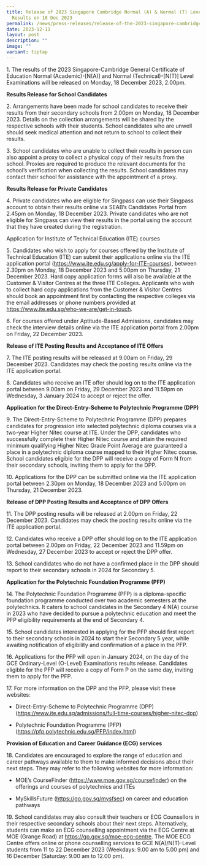 ```yaml
---
title: Release of 2023 Singapore Cambridge Normal (A) & Normal (T) Level Exam
  Results on 18 Dec 2023
permalink: /news/press-releases/release-of-the-2023-singapore-cambridge-na-nt-level-examination-results/
date: 2023-12-11
layout: post
description: ""
image: ""
variant: tiptap
---
```

<p>1. The results of the 2023 Singapore-Cambridge General Certificate of
Education Normal (Academic)-[N(A)] and Normal (Technical)-[N(T)] Level
Examinations will be released on Monday, 18 December 2023, 2.00pm.</p>
<p><strong>Results Release for School Candidates</strong>
</p>
<p>2. Arrangements have been made for school candidates to receive their
results from their secondary schools from 2.00pm on Monday, 18 December
2023. Details on the collection arrangements will be shared by the respective
schools with their students. School candidates who are unwell should seek
medical attention and not return to school to collect their results. &nbsp;</p>
<p>3. School candidates who are unable to collect their results in person
can also appoint a proxy to collect a physical copy of their results from
the school. Proxies are required to produce the relevant documents for
the school’s verification when collecting the results. School candidates
may contact their school for assistance with the appointment of a proxy.</p>
<p><strong>Results Release for Private Candidates</strong>
</p>
<p>4. Private candidates who are eligible for Singpass can use their Singpass
account to obtain their results online via SEAB’s Candidates Portal from
2.45pm on Monday, 18 December 2023. Private candidates who are not eligible
for Singpass can view their results in the portal using the account that
they have created during the registration.</p>
<p>Application for Institute of Technical Education (ITE) courses</p>
<p>5. Candidates who wish to apply for courses offered by the Institute of
Technical Education (ITE) can submit their applications online via the
ITE application portal (<a href="https://www.ite.edu.sg/apply-for-ITE-courses" rel="noopener noreferrer nofollow" target="_blank">https://www.ite.edu.sg/apply-for-ITE-courses</a>),
between 2.30pm on Monday, 18 December 2023 and 5.00pm on Thursday, 21 December
2023. Hard copy application forms will also be available at the Customer
&amp; Visitor Centres at the three ITE Colleges. Applicants who wish to
collect hard copy applications from the Customer &amp; Visitor Centres
should book an appointment first by contacting the respective colleges
via the email addresses or phone numbers provided at <a href="https://www.ite.edu.sg/who-we-are/get-in-touch" rel="noopener noreferrer nofollow" target="_blank">https://www.ite.edu.sg/who-we-are/get-in-touch</a>.</p>
<p>6. For courses offered under Aptitude-Based Admissions, candidates may
check the interview details online via the ITE application portal from
2.00pm on Friday, 22 December 2023.</p>
<p><strong>Release of ITE Posting Results and Acceptance of ITE Offers</strong>
</p>
<p>7.&nbsp;The ITE posting results will be released at 9.00am on Friday,
29 December 2023. Candidates may check the posting results online via the
ITE application portal.</p>
<p>8. Candidates who receive an ITE offer should log on to the ITE application
portal between 9.00am on Friday, 29 December 2023 and 11.59pm on Wednesday,
3 January 2024 to accept or reject the offer.</p>
<p><strong>Application for the Direct-Entry-Scheme to Polytechnic Programme (DPP)</strong>
</p>
<p>9.&nbsp;The Direct-Entry-Scheme to Polytechnic Programme (DPP) prepares
candidates for progression into selected polytechnic diploma courses via
a two-year Higher Nitec course at ITE. Under the DPP, candidates who successfully
complete their Higher Nitec course and attain the required minimum qualifying
Higher Nitec Grade Point Average are guaranteed a place in a polytechnic
diploma course mapped to their Higher Nitec course. School candidates eligible
for the DPP will receive a copy of Form N from their secondary schools,
inviting them to apply for the DPP.</p>
<p>10. Applications for the DPP can be submitted online via the ITE application
portal between 2.30pm on Monday, 18 December 2023 and 5.00pm on Thursday,
21 December 2023. &nbsp;</p>
<p><strong>Release of DPP Posting Results and Acceptance of DPP Offers</strong>
</p>
<p>11.&nbsp;The DPP posting results will be released at 2.00pm on Friday,
22 December 2023. Candidates may check the posting results online via the
ITE application portal.</p>
<p>12. Candidates who receive a DPP offer should log on to the ITE application
portal between 2.00pm on Friday, 22 December 2023 and 11.59pm on Wednesday,
27 December 2023 to accept or reject the DPP offer.</p>
<p>13. School candidates who do not have a confirmed place in the DPP should
report to their secondary schools in 2024 for Secondary 5.</p>
<p><strong>Application for the Polytechnic Foundation Programme (PFP)</strong>
</p>
<p>14.&nbsp;The Polytechnic Foundation Programme (PFP) is a diploma-specific
foundation programme conducted over two academic semesters at the polytechnics.
It caters to school candidates in the Secondary 4 N(A) course in 2023 who
have decided to pursue a polytechnic education and meet the PFP eligibility
requirements at the end of Secondary 4.</p>
<p>15. School candidates interested in applying for the PFP should first
report to their secondary schools in 2024 to start their Secondary&nbsp;5
year, while awaiting notification of eligibility and confirmation of a
place in the PFP.</p>
<p>16. Applications for the PFP will open in January 2024, on the day of
the GCE Ordinary-Level (O-Level) Examinations results release. Candidates
eligible for the PFP will receive a copy of Form P on the same day, inviting
them to apply for the PFP.</p>
<p>17. For more information on the DPP and the PFP, please visit these websites:</p>
<ul data-tight="true" class="tight">
<li>
<p>Direct-Entry-Scheme to Polytechnic Programme (DPP) (<a href="https://www.ite.edu.sg/admissions/full-time-courses/higher-nitec-dpp" rel="noopener noreferrer nofollow" target="_blank">https://www.ite.edu.sg/admissions/full-time-courses/higher-nitec-dpp</a>)</p>
</li>
<li>
<p>Polytechnic Foundation Programme (PFP) (<a href="https://pfp.polytechnic.edu.sg/PFP/index.html" rel="noopener noreferrer nofollow" target="_blank">https://pfp.polytechnic.edu.sg/PFP/index.html</a>)</p>
</li>
</ul>
<p><strong>Provision of Education and Career Guidance (ECG) services</strong>
</p>
<p>18. Candidates are encouraged to explore the range of education and career
pathways available to them to make informed decisions about their next
steps. They may refer to the following websites for more information:</p>
<ul data-tight="true" class="tight">
<li>
<p>MOE’s CourseFinder (<a href="https://www.moe.gov.sg/coursefinder" rel="noopener noreferrer nofollow" target="_blank">https://www.moe.gov.sg/coursefinder</a>)
on the offerings and courses of polytechnics and ITEs</p>
</li>
<li>
<p>MySkillsFuture (<a href="https://go.gov.sg/mysfsec" rel="noopener noreferrer nofollow" target="_blank">https://go.gov.sg/mysfsec</a>) on career
and education pathways</p>
</li>
</ul>
<p>19. School candidates may also consult their teachers or ECG Counsellors
in their respective secondary schools about their next steps. Alternatively,
students can make an ECG counselling appointment via the ECG Centre at
MOE (Grange Road) at&nbsp;<a href="https://go.gov.sg/moe-ecg-centre" rel="noopener noreferrer nofollow" target="_blank">https://go.gov.sg/moe-ecg-centre</a>.
The MOE ECG Centre offers online or phone counselling services to GCE N(A)/N(T)-Level
students from&nbsp;11 to 22 December 2023 (Weekdays: 9.00 am to 5.00 pm)
and 16&nbsp;December&nbsp;(Saturday: 9.00 am to 12.00 pm).</p>